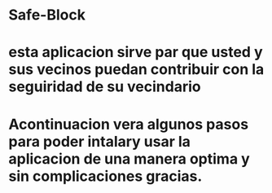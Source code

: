 # Safe-Block

# esta aplicacion sirve par que usted y sus vecinos puedan contribuir con la seguiridad de su vecindario
# Acontinuacion vera algunos pasos para poder intalary usar la aplicacion de una manera optima y sin complicaciones gracias.

